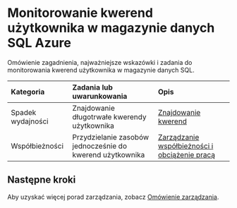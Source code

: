 <properties
   pageTitle="Monitorowanie kwerend użytkownika w magazynie danych SQL Azure | Microsoft Azure"
   description="Omówienie zagadnienia, najważniejsze wskazówki i zadania do monitorowania kwerend użytkownika w magazynie danych SQL Azure"
   services="sql-data-warehouse"
   documentationCenter="NA"
   authors="jrowlandjones"
   manager="barbkess"
   editor=""/>

<tags
   ms.service="sql-data-warehouse"
   ms.devlang="NA"
   ms.topic="article"
   ms.tgt_pltfrm="NA"
   ms.workload="data-services"
   ms.date="08/17/2016"
   ms.author="jrj;barbkess;sonyama"/>

# <a name="monitor-user-queries-in-azure-sql-data-warehouse"></a>Monitorowanie kwerend użytkownika w magazynie danych SQL Azure

Omówienie zagadnienia, najważniejsze wskazówki i zadania do monitorowania kwerend użytkownika w magazynie danych SQL.



| Kategoria                | Zadania lub uwarunkowania                           | Opis  |
| :-----------------------| :---------------------------------------------- | :----------- |
| Spadek wydajności        | Znajdowanie długotrwałe kwerendy użytkownika                  | [Znajdowanie kwerend][] |
| Współbieżności             | Przydzielanie zasobów jednocześnie do kwerend użytkownika     | [Zarządzanie współbieżności i obciążenie pracą][] |






## <a name="next-steps"></a>Następne kroki

Aby uzyskać więcej porad zarządzania, zobacz [Omówienie zarządzania][].

<!--Image references-->

<!--Article references-->
[Znajdowanie kwerend]: sql-data-warehouse-manage-monitor.md
[Zarządzanie współbieżności i obciążenie pracą]: sql-data-warehouse-develop-concurrency.md
[Omówienie zarządzania]: sql-data-warehouse-overview-manage.md

<!--MSDN references-->


<!--Other Web references-->
